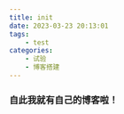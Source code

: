 ```yaml
---
title: init
date: 2023-03-23 20:13:01
tags:
    - test
categories:
    - 试验
    - 博客搭建
---
```


### 自此我就有自己的博客啦！
